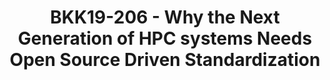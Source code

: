 ---
categories:
- bkk19
description: "The HPC segment is in the process of transforming from grid  architectures
  to private and hybrid cloud infrastructures while  customers strive to run with
  maximum performance in their critical HPC  environments. <br />Driven by advanced
  computing technologies commonly found  in big data analytics, AI/Machine learning
  and edge computing, the  modern HPC infrastructure requires new design approaches
  that rely on  having a choice of multiple hardware architectures, availability of
  \ accelerators/GPGPUs and presence of high performance interconnects to  deliver
  highly scalable solutions.<br /> Join us for a panel discussion on how standardization
  and open source  software provide common foundation across all major computing  architectures
  and minimize the impact of future hardware decisions on  user workloads and applications.
  On the panel:<br /> \r\n<ul>\r\n<li>Yan Fisher (Moderator) - Global Evangelist,
  Red Hat</li>\r\n<li>Mark Hambleton - VP open source software, Arm</li>\r\n<li>Mitsuhisa
  Sato - Deputy Director, RIKEN Center for Computational Science</li>\r\n<li>Jacob
  Smith - Co-founder and CMO, Packet</li>\r\n<li>Rafael Tinoco - HPC Technical Lead,
  Linaro</li>\r\n</ul>"
image:
  featured: 'true'
  path: /assets/images/featured-images/bkk19/BKK19-206.png
session_attendee_num: '43'
session_id: BKK19-206
session_room: 'Keynote Room (World Ballroom BC) '
session_slot:
  end_time: '2019-04-02 09:25:00'
  start_time: '2019-04-02 09:00:00'
session_speakers:
- speaker_bio: Yan Fisher is an evangelist in the Emerging Technologies team at Red
    Hat where he extend his expertise in enterprise computing to emerging areas that
    Red Hat is exploring. With a passion for solutions-oriented and technical marketing
    Yan applies his domain knowledge and business experience to bring together partners
    emerging technology strategies and customer perspectives into a single field of
    view.
  speaker_company: Red Hat Inc.
  speaker_image: /assets/images/speakers/bkk19/yan-fisher.jpg
  speaker_location: Greater Boston Area
  speaker_name: Yan Fisher
  speaker_position: Global evangelist, Emerging Technologies
  speaker_username: yfisher
session_track: HPC
tag: session
tags:
- Open Source Development
title: BKK19-206 - Why the Next Generation of HPC systems Needs Open Source Driven
  Standardization
---